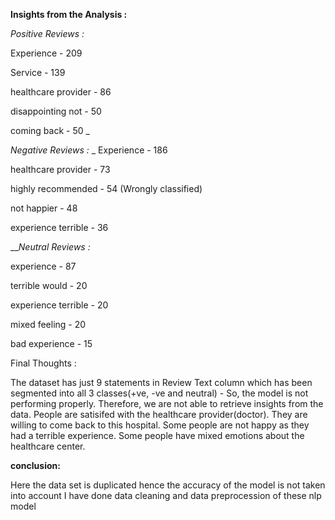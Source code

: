 **Insights from the Analysis :**

_Positive Reviews :_

Experience - 209

Service - 139

healthcare provider - 86

disappointing not - 50

coming back - 50
_

_Negative Reviews :_
_
Experience - 186

healthcare provider - 73

highly recommended - 54 (Wrongly classified)

not happier - 48

experience terrible - 36

___Neutral Reviews _:__

experience - 87

terrible would - 20

experience terrible - 20

mixed feeling - 20

bad experience - 15


Final Thoughts :

The dataset has just 9 statements in Review Text column which has been segmented into all 3 classes(+ve, -ve and neutral) - 
So, the model is not performing properly. Therefore, we are not able to retrieve insights from the data.
People are satisifed with the healthcare provider(doctor).
They are willing to come back to this hospital.
Some people are not happy as they had a terrible experience.
Some people have mixed emotions about the healthcare center.

**conclusion:**

Here the data set is duplicated hence the accuracy of the model is not taken into account I have done data cleaning and data preprocession of these nlp model
